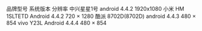 品牌型号	                系统版本	                分辨率
中兴星星1号	            android 4.4.2	        1920x1080
小米 HM 1SLTETD	        Android 4.4.2	        720 × 1280
酷派 8702D(8702D)	    android 4.4.3 	        480 × 854
vivo Y23L	            Android 4.4.4	        480 × 854
